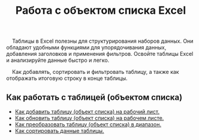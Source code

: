 ﻿---
title: Работа с объектом списка Excel
second_title: Aspose.Cells Cloud Documen
linktitle: ListObject
type: docs
url: /ru/list-objects/
aliases: [/working-with-list-objects/,/working-with-list-object-or-table/]
keywords: Add, delete, update, and get a list object(table) into an Excel worksheet
description: Aspose.Cells Cloud REST API поддерживает добавление, удаление, обновление и перенос объектов списка (таблиц) в рабочий лист Excel. SDK поддерживает различные языки разработки, включая Android, C#, Go, Java, NodeJS, Perl, PHP, Python, Ruby и Swift.
weight: 100
kwords: Excel, Office Облако, REST API, Электронная таблица, PDF, CSV, Json, Markdown, ListObjects
---
&nbsp;&nbsp;&nbsp;&nbsp;Таблицы в Excel полезны для структурирования наборов данных. Они обладают удобными функциями для упорядочивания данных, добавления заголовков и применения фильтров. Освойте таблицы Excel и анализируйте данные быстро и легко.

&nbsp;&nbsp;&nbsp;&nbsp;Как добавлять, сортировать и фильтровать таблицу, а также как отображать итоговую строку в конце таблицы.

## Как работать с таблицей (объектом списка)
  
- [Как добавить таблицу (объект списка) на рабочий лист.](/cells/ru/add-a-list-object-or-table-inside-the-worksheet/)
- [Как обновить таблицу (объект списка) на рабочем листе.](/cells/ru/update-a-list-object-or-table-inside-the-worksheet/)
- [Как преобразовать таблицу (объект списка) в диапазон.](/cells/ru/convert-list-object-or-table-to-range/)
- [Как сортировать данные таблицы.](/cells/ru/sort-table-data/)
